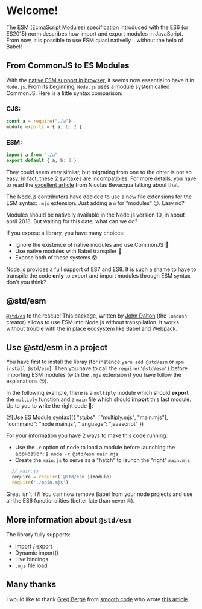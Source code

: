 # Welcome!

The ESM (EcmaScript Modules) specification introduced with the ES6 (or ES2015) norm describes how import and export modules in JavaScript.
From now, it is possible to use ESM quasi nativelly… without the help of Babel!

## From CommonJS to ES Modules

With the [native ESM support in browser](https://jakearchibald.com/2017/es-modules-in-browsers/), it seems now essential to have it in `Node.js`. From its beginning, `Node.js` uses a module system called CommonJS. Here is a little syntax comparison:

### CJS:

```javascript
const a = require("./a")
module.exports = { a, b: 2 }
```

### ESM:

```javascript
import a from "./a"
export default { a, b: 2 }
```

They could seem very similar, but migrating from one to the ohter is not so easy. In fact, these 2 syntaxes are incompatibles. For more details, you have to read the [excellent article](https://ponyfoo.com/articles/es6-modules-in-depth#the-es6-module-system) from Nicolás Bevacqua talking about that.

The Node.js contributors have decided to use a new file extensions for the ESM syntax: `.mjs` extension. Just adding a `m` for "modules" 😏. Easy no?

Modules should be nativelly available in the Node.js version 10, in about april 2018. But waiting for this date, what can we do?

If you expose a library, you have many choices:

  - Ignore the existence of native modules and use CommonJS 🤠
  - Use native modules with Babel transpiler 🤔
  - Expose both of these systems 😵

Node.js provides a full support of ES7 and ES8. It is such a shame to have to transpile the code **only** to export and import modules through ESM syntax don't you think?


## @std/esm

[`@std/es`](https://www.smooth-code.com/articles/es6-modules-natif-nodejs) to the rescue! This package, written by [John Dalton](https://github.com/jdalton) (the `loadash` creator) allows to use ESM into Node.js without transpilation. It works without trouble with the in place ecosystem like Babel and Webpack.

## Use @std/esm in a project

You have first to install the libray (for instance `yarn add @std/esm` or `npm install @std/esm`). Then you have to call the `require('@std/esm')` before importing ESM modules (with the `.mjs` extension if you have follow the explanations 😜).

In the following example, there is a `multiply` module which should **export** the `multiply` function and a `main` file which should **import** this last module. Up to you to write the right code 🤔:

@[Use ES Module syntax]({ "stubs": ["multiply.mjs", "main.mjs"], "command": "node main.js", "language": "javascript" })

For your information you have 2 ways to make this code running:
  - Use the `-r` option of node to load a module before launching the application: `$ node -r @std/esm main.mjs`
  - Create the `main.js` to serve as a "hatch" to launch the "right" `main.mjs`:
  ```javascript
    // main.js
    require = require('@std/esm')(module)
    require('./main.mjs')
  ```

Great isn't it?! You can now remove Babel from your node projects and use all the ES6 functionalities (better late than never 🙄).

## More information about `@std/esm`
The library fully supports:

  - import / export
  - Dynamic import()
  - Live bindings
  - `.mjs` file load

## Many thanks

I would like to thank [Greg Bergé](https://www.smooth-code.com/formateurs/greg-berge) from [smooth code](https://www.smooth-code.com/) who wrote [this article](https://www.smooth-code.com/articles/es6-modules-natif-nodejs).